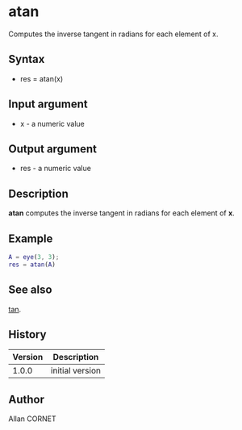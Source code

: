 # atan

Computes the inverse tangent in radians for each element of x.

## Syntax

- res = atan(x)

## Input argument

- x - a numeric value

## Output argument

- res - a numeric value

## Description

<b>atan</b> computes the inverse tangent in radians for each element of <b>x</b>.

## Example

```matlab
A = eye(3, 3);
res = atan(A)
```

## See also

[tan](tan.md).

## History

| Version | Description     |
| ------- | --------------- |
| 1.0.0   | initial version |

## Author

Allan CORNET

